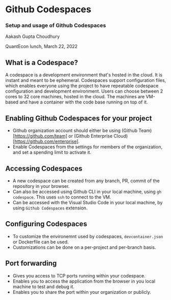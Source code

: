 # Github Codespaces

### Setup and usage of Github Codespaces

Aakash Gupta Choudhury

QuantEcon lunch, March 22, 2022

## What is a Codespace?

A codespace is a development environment that's hosted in the cloud. It is instant and meant to be ephemeral. Codespaces support configuration files, which enables 
everyone using the project to have repeatable codespace configuration and development environment. Users can choose between 2 cores to 32 core machines, hosted in the cloud. The machines are VM-based and have a container with the code base running on top of it.

## Enabling Github Codespaces for your project

- Github organization account should either be using (Github Team)[https://github.com/team] or (Github Enterprise Cloud)[https://github.com/enterprise].
- Enable Codespaces from the settings for members of the organization, and set a spending limit to activate it.

## Accessing Codespaces

- A new codespace can be created from any branch, PR, commit of the repository in your browser.
- Can also be accessed using Github CLI in your local machine, using `gh codespace`. This uses `ssh` to connect to the VM. 
- Can be accessed with the Visual Studio Code in your local machine, by using `Github Codespaces` extension. 

## Configuring Codespaces

- To customize the environemnt used by codespaces, `devcontainer.json` or Dockerfile can be used. 
- Customizations can be done on a per-project and per-branch basis. 

## Port forwarding

- Gives you access to TCP ports running within your codespace.
- Enables you to access the application from the browser in you local machine to test and debug it. 
- Enables you to share the port within your organization or publicly.